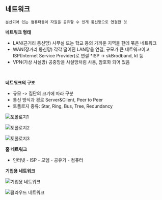## 네트워크
    분산되어 있는 컴퓨터들이 자원을 공유할 수 있게 통신망으로 연결한 것

**네트워크 형태**
- LAN(근거리 통신망)
    사무실 또는 학교 등의 가까운 지역을 한데 묶은 네트워크
- WAN(장거리 통신망)
    각각 떨어진 LAN망을 연결, 규모가 큰 네트워크이고 ISP(Internet Service Provider)로 연결
  *ISP -> skBrodband, kt 등  
- VPN(가상 사설망)
    공중망을 사설망처럼 사용, 암호화 되어 있음
<br>

**네트워크의 구조**
- 규모 -> 집단의 크기에 따라 구분
- 통신 방식과 경로
    Server&Client, Peer to Peer
- 토폴로지
    종류: Star, Ring, Bus, Tree, Redundancy

![토폴로지1](https://user-images.githubusercontent.com/76687078/114846960-28739800-9e18-11eb-991a-1559f32551ed.jpg)

![토폴로지2](https://user-images.githubusercontent.com/76687078/114847053-3d502b80-9e18-11eb-82fa-9e0a0e0f1f0a.jpg)

![토폴로지3](https://user-images.githubusercontent.com/76687078/114847131-55c04600-9e18-11eb-9a6a-3e218bd3ee1d.jpg)

**홈 네트워크**
- 인터넷 - ISP - 모뎀 - 공유기 - 컴퓨터

**기업용 네트워크**

![기업용 네트워크](https://user-images.githubusercontent.com/76687078/114848017-42fa4100-9e19-11eb-81fe-e7f349e1ccfc.jpg)

![클라우드 네트워크](https://user-images.githubusercontent.com/76687078/114848098-57d6d480-9e19-11eb-8c65-d5e39857f562.jpg)